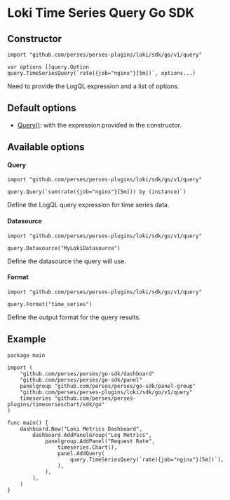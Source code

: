 # Loki Time Series Query Go SDK

## Constructor

```golang
import "github.com/perses/perses-plugins/loki/sdk/go/v1/query"

var options []query.Option
query.TimeSeriesQuery(`rate({job="nginx"}[5m])`, options...)
```

Need to provide the LogQL expression and a list of options.

## Default options

- [Query()](#query): with the expression provided in the constructor.

## Available options

#### Query

```golang
import "github.com/perses/perses-plugins/loki/sdk/go/v1/query"

query.Query(`sum(rate({job="nginx"}[5m])) by (instance)`)
```

Define the LogQL query expression for time series data.

#### Datasource

```golang
import "github.com/perses/perses-plugins/loki/sdk/go/v1/query"

query.Datasource("MyLokiDatasource")
```

Define the datasource the query will use.

#### Format

```golang
import "github.com/perses/perses-plugins/loki/sdk/go/v1/query"

query.Format("time_series")
```

Define the output format for the query results.

## Example

```golang
package main

import (
	"github.com/perses/perses/go-sdk/dashboard"
	"github.com/perses/perses/go-sdk/panel"
	panelgroup "github.com/perses/perses/go-sdk/panel-group"
	"github.com/perses/perses-plugins/loki/sdk/go/v1/query"
	timeseries "github.com/perses/perses-plugins/timeserieschart/sdk/go"
)

func main() {
	dashboard.New("Loki Metrics Dashboard",
		dashboard.AddPanelGroup("Log Metrics",
			panelgroup.AddPanel("Request Rate",
				timeseries.Chart(),
				panel.AddQuery(
					query.TimeSeriesQuery(`rate({job="nginx"}[5m])`),
				),
			),
		),
	)
}
```
